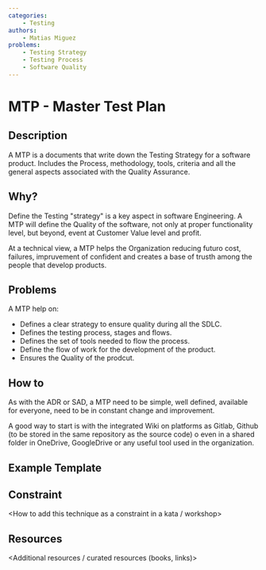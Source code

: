 ```yaml
---
categories:
    - Testing
authors:
    - Matias Miguez
problems: 
    - Testing Strategy
    - Testing Process
    - Software Quality
---
```


# MTP - Master Test Plan
## Description
A MTP is a documents that write down the Testing Strategy for a software product. Includes the Process, methodology, tools, criteria and all the general aspects associated with the Quality Assurance.

## Why?
Define the Testing "strategy" is a key aspect in software Engineering. A MTP will define the Quality of the software, not only at proper functionality level, but beyond, event at Customer Value level and profit.

At a technical view, a MTP helps the Organization reducing futuro cost, failures, impruvement of confident and creates a base of trusth among the people that develop products.

## Problems
A MTP help on:
 - Defines a clear strategy to ensure quality during all the SDLC.
 - Defines the testing process, stages and flows.
 - Defines the set of tools needed to flow the process.
 - Define the flow of work for the development of the product.
 - Ensures the Quality of the prodcut.

## How to
As with the ADR or SAD, a MTP need to be simple, well defined, available for everyone, need to be in constant change and improvement.

A good way to start is with the integrated Wiki on platforms as Gitlab, Github (to be stored in the same repository as the source code) o even in a shared folder in OneDrive, GoogleDrive or any useful tool used in the organization.

## Example Template

## Constraint
<How to add this technique as a constraint in a kata / workshop>

## Resources
<Additional resources / curated resources (books, links)>
